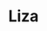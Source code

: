 ---
pid: pt28
title: Liza
location_transcription: SHeLL
coordinates: "[-75.12861014459, 39.966069488908]"
zipcode: 
gen_neighborhood: 
neighborhood: 
outside_phl: 
age: '6'
age_range: 6-13
instagram: 
image_file_name: pt_28.jpg
proposal_transcription: "[A mermaid coming out of water]"
topic: Unknown
topic_summary: '0'
type: Other No Form
keywords_other: mermaid
credit: Emelia Rae Farley
image_labels: 
twitter: 
facebook: 
permalink: "/monuments/pt28/"
layout: item-page
---
